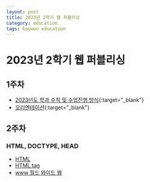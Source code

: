 ```yaml
---
layout: post
title: 2023년 2학기 웹 퍼블리싱
category: education
tags: kaywon education
---
```


# 2023년 2학기 웹 퍼블리싱

## 1주차

* [2023년도 학과 수칙 및 수업진행 방식](/subpage/2023/09/07/education-rule.html){:target="_blank"}
* [오리엔테이션](/subpage/2023/09/07/webpublishing-week1.html){:target="_blank"}

## 2주차

### HTML, DOCTYPE, HEAD
* [HTML](http://localhost:4000/web/2023/08/22/html.html)
* [HTML tag](/web/2023/09/14/html-tag.html)
* [www 월드 와이드 웹](/web/2023/09/15/www.html)